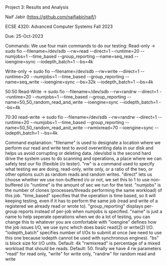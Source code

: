 Project 3: Results and Analysis

Naif Jabir (https://github.com/naifjabir/naif/)

ECSE 4320: Advanced Computer Systems Fall 2023

Due: 25-Oct-2023

Commands:
We use four main commands to do our testing:
Read-only -> sudo fio --filename=/dev/sdb --rw=read --direct=1 --runtime=20 --numjobs=1 --time_based --group_reporting --name=seq_read --ioengine=sync --iodepth_batch=1 --bs=4k

Write-only -> sudo fio --filename=/dev/sdb --rw=write --direct=1 --runtime=20 --numjobs=1 --time_based --group_reporting --name=seq_write --ioengine=sync --bs=32k --iodepth_batch=1 --bs=4k

50:50 Read-Write -> sudo fio --filename=/dev/sdb --rw=randrw --direct=1 --runtime=20 --numjobs=1 --time_based --group_reporting --name=50_50_random_read_and_write --ioengine=sync --iodepth_batch=1 --bs=4k

70:30 read-write -> sudo fio --filename=/dev/sdb --rw=randrw --direct=1 --runtime=20 --numjobs=1 --time_based --group_reporting --name=50_50_random_read_and_write --rwmixread=70 --ioengine=sync --iodepth_batch=1 --bs=4k

Command explanation:
"filename" is used to designate a location where we perform our read and write test to avoid overwriting data in our disk and helps us avoid corrupting or deleting data.
/dev/sbd is the second hard drive the system uses to do scanning and operations, a place where we can safely test our fio (flexible i/o tester).
"rw" is a command used to specify what testing we are doing, read-only, write only, or a ratio of the two, or other options such as random reads and random writes.
"direct" lets us choose whether we use non-buffered i/o or not, we set this to 1 to use non-buffered i/o
"runtime" is the amount of sec we run for the test.
"numjobs" is the number of clones (processes/threads performing the same workload) of this job.
"time_based" specifies that the operation is time based, so it will keeping testing, even if it has to perform the same job (read and write of a registered we already read or wrote to).
"group_reporting" displays per-group reports instead of per-job when numjobs is specified.
"name" is just a name to help seperate operations when we do a lot of testing, you can change this to whatever you are comfortable with
"ioengine" defines how the job issues I/O, we use sync which does basic read(2) or write(2) I/O.
"iodepth_batch" specifies number of I/Os to submit at once (we need to use this one because iodepth cannot be used with synchronous engines).
"bs" is block size for I/O units. Default: 4k
"rwmixread" is percentage of a mixed workload that should be reads. Default: 50.
finally we have 4 rw parameters "read" for read only, "write" for write only, "randrw" for random read and write


